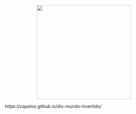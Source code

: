 <p align="center">
    <img width="300" src="https://micheleambrosio.github.io/semana-frontend-mundo-invertido/assets/images/banner/logo.svg">
</p>
<p>https://capeloo.github.io/dio-mundo-invertido/</p>
